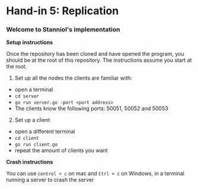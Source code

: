 # Hand-in 5: Replication

### Welcome to Stanniol's implementation

**Setup instructions**

Once the repository has been cloned and have opened the program, you should be at the root of this repository.
The instructions assume you start at the root.

1. Set up all the nodes the clients are familiar with:
- open a terminal
- `cd server`
- `go run server.go -port <port address>`
- The clients know the following ports: 50051, 50052 and 50053

2. Set up a client
- open a different terminal
- `cd client`
- `go run client.go`
- repeat the amount of clients you want

**Crash instructions**

You can use `control + c` on mac and  `Ctrl + c` on Windows, in a terminal running a server to crash the server

